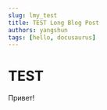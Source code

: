```yaml
---
slug: lmy_test
title: TEST Long Blog Post
authors: yangshun
tags: [hello, docusaurus]
---
```


# TEST

Привет!